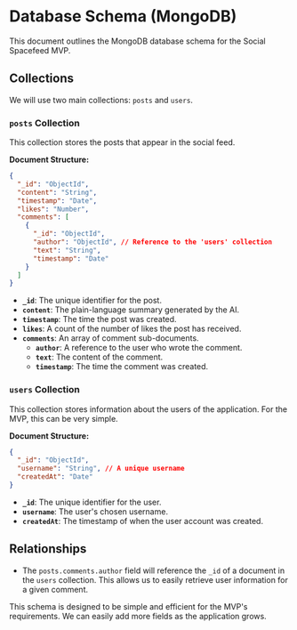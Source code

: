 # Database Schema (MongoDB)

This document outlines the MongoDB database schema for the Social Spacefeed MVP.

## Collections

We will use two main collections: `posts` and `users`.

### `posts` Collection

This collection stores the posts that appear in the social feed.

**Document Structure:**

```json
{
  "_id": "ObjectId",
  "content": "String",
  "timestamp": "Date",
  "likes": "Number",
  "comments": [
    {
      "_id": "ObjectId",
      "author": "ObjectId", // Reference to the 'users' collection
      "text": "String",
      "timestamp": "Date"
    }
  ]
}
```

-   **`_id`**: The unique identifier for the post.
-   **`content`**: The plain-language summary generated by the AI.
-   **`timestamp`**: The time the post was created.
-   **`likes`**: A count of the number of likes the post has received.
-   **`comments`**: An array of comment sub-documents.
    -   **`author`**: A reference to the user who wrote the comment.
    -   **`text`**: The content of the comment.
    -   **`timestamp`**: The time the comment was created.

### `users` Collection

This collection stores information about the users of the application. For the MVP, this can be very simple.

**Document Structure:**

```json
{
  "_id": "ObjectId",
  "username": "String", // A unique username
  "createdAt": "Date"
}
```

-   **`_id`**: The unique identifier for the user.
-   **`username`**: The user's chosen username.
-   **`createdAt`**: The timestamp of when the user account was created.

## Relationships

-   The `posts.comments.author` field will reference the `_id` of a document in the `users` collection. This allows us to easily retrieve user information for a given comment.

This schema is designed to be simple and efficient for the MVP's requirements. We can easily add more fields as the application grows.